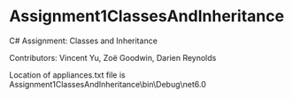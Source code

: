 # Assignment1ClassesAndInheritance
C# Assignment: Classes and Inheritance

Contributors: Vincent Yu, Zoë Goodwin, Darien Reynolds

Location of appliances.txt file is Assignment1ClassesAndInheritance\bin\Debug\net6.0
